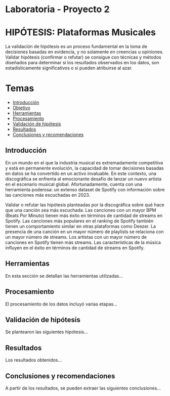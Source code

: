 # Laboratoria - Proyecto 2

# HIPÓTESIS: Plataformas Musicales

La validación de hipótesis es un proceso fundamental en la toma de decisiones basadas en evidencia, y no solamente en creencias u opiniones. Validar hipótesis (confirmar o refutar) se consigue con técnicas y métodos diseñados para determinar si los resultados observados en los datos, son estadísticamente significativos o si pueden atribuirse al azar.

# Temas

- [Introducción](#introducción)
- [Objetivo](#objetivo)
- [Herramientas](#herramientas)
- [Procesamiento](#procesamiento)
- [Validación de hipótesis](#validación-de-hipótesis)
- [Resultados](#resultados)
- [Conclusiones y recomendaciones](#conclusiones-y-recomendaciones)

## Introducción
En un mundo en el que la industria musical es extremadamente competitiva y está en permanente evolución, la capacidad de tomar decisiones basadas en datos se ha convertido en un activo invaluable. En este contexto, una discográfica se enfrenta al emocionante desafío de lanzar un nuevo artista en el escenario musical global. Afortunadamente, cuenta con una herramienta poderosa: un extenso dataset de Spotify con información sobre las canciones más escuchadas en 2023.

Validar o refutar las hipótesis planteadas por la discográfica sobre qué hace que una canción sea más escuchada. 
Las canciones con un mayor BPM (Beats Por Minuto) tienen más éxito en términos de cantidad de streams en Spotify.
Las canciones más populares en el ranking de Spotify también tienen un comportamiento similar en otras plataformas como Deezer.
La presencia de una canción en un mayor número de playlists se relaciona con un mayor número de streams.
Los artistas con un mayor número de canciones en Spotify tienen más streams.
Las características de la música influyen en el éxito en términos de cantidad de streams en Spotify.


## Herramientas
En esta sección se detallan las herramientas utilizadas...

## Procesamiento
El procesamiento de los datos incluyó varias etapas...

## Validación de hipótesis
Se plantearon las siguientes hipótesis...

## Resultados
Los resultados obtenidos...

## Conclusiones y recomendaciones
A partir de los resultados, se pueden extraer las siguientes conclusiones...
